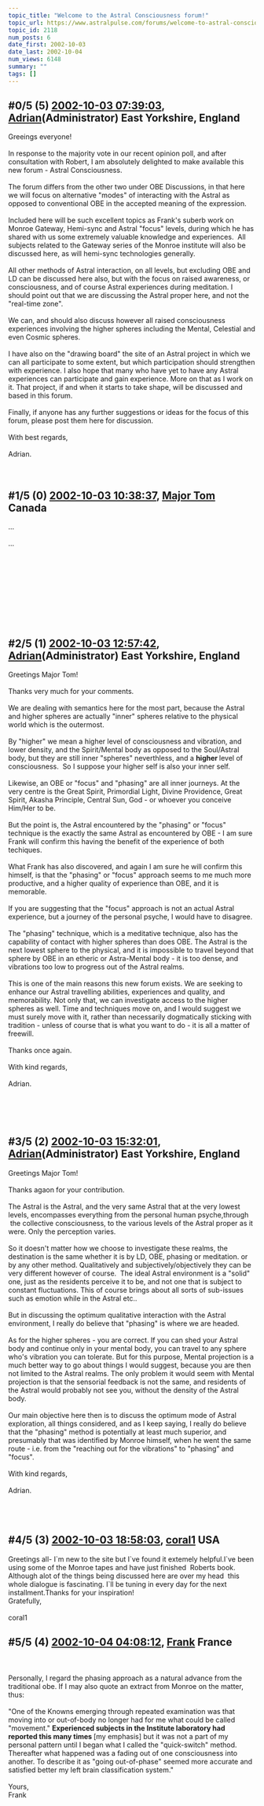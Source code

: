 ```yaml
---
topic_title: "Welcome to the Astral Consciousness forum!"
topic_url: https://www.astralpulse.com/forums/welcome-to-astral-consciousness!/welcome-to-the-astral-consciousness-forum%21
topic_id: 2118
num_posts: 6
date_first: 2002-10-03
date_last: 2002-10-04
num_views: 6148
summary: ""
tags: []
---
```


## \#0/5 (5) [2002-10-03 07:39:03](https://www.astralpulse.com/forums/index.php?msg=117852), [Adrian](https://www.astralpulse.com/forums/profile/?u=31)(Administrator) East Yorkshire, England ##
<section>
Greeings everyone!
<br>
<br>
In response to the majority vote in our recent opinion poll, and after consultation with Robert, I am absolutely delighted to make available this new forum - Astral Consciousness.
<br>
<br>
The forum differs from the other two under OBE Discussions, in that here we will focus on alternative "modes" of interacting with the Astral as opposed to conventional OBE in the accepted meaning of the expression.
<br>
<br>
Included here will be such excellent topics as Frank's suberb work on Monroe Gateway, Hemi-sync and Astral "focus" levels, during which he has shared with us some extremely valuable knowledge and experiences.  All subjects related to the Gateway series of the Monroe institute will also be discussed here, as will hemi-sync technologies generally.
<br>
<br>
All other methods of Astral interaction, on all levels, but excluding OBE and LD can be discussed here also, but with the focus on raised awareness, or consciousness, and of course Astral experiences during meditation. I should point out that we are discussing the Astral proper here, and not the "real-time zone".
<br>
<br>
We can, and should also discuss however all raised consciousness experiences involving the higher spheres including the Mental, Celestial and even Cosmic spheres.
<br>
<br>
I have also on the "drawing board" the site of an Astral project in which we can all participate to some extent, but which participation should strengthen with experience. I also hope that many who have yet to have any Astral experiences can participate and gain experience. More on that as I work on it. That project, if and when it starts to take shape, will be discussed and based in this forum.
<br>
<br>
Finally, if anyone has any further suggestions or ideas for the focus of this forum, please post them here for discussion.
<br>
<br>
With best regards,
<br>
<br>
Adrian.
<br>
<br>
<br>
</section>

## \#1/5 (0) [2002-10-03 10:38:37](https://www.astralpulse.com/forums/index.php?msg=13708), [Major Tom](https://www.astralpulse.com/forums/profile/?u=1075) Canada ##
<section>
...
<br>
<br>
...
<br>
<br>
<br>
<br>
<br>
<br>
<br>
<br>
<br>
<br>
</section>

## \#2/5 (1) [2002-10-03 12:57:42](https://www.astralpulse.com/forums/index.php?msg=13718), [Adrian](https://www.astralpulse.com/forums/profile/?u=31)(Administrator) East Yorkshire, England ##
<section>
Greetings Major Tom!
<br>
<br>
Thanks very much for your comments.
<br>
<br>
We are dealing with semantics here for the most part, because the Astral and higher spheres are actually "inner" spheres relative to the physical world which is the outermost.
<br>
<br>
By "higher" we mean a higher level of consciousness and vibration, and lower density, and the Spirit/Mental body as opposed to the Soul/Astral body, but they are still inner "spheres" neverthless, and a
<b>
 higher
</b>
level of consciousness.  So I suppose your higher self is also your inner self.
<br>
<br>
Likewise, an OBE or "focus" and "phasing" are all inner journeys. At the very centre is the Great Spirit, Primordial Light, Divine Providence, Great Spirit, Akasha Principle, Central Sun, God - or whoever you conceive Him/Her to be.
<br>
<br>
But the point is, the Astral encountered by the "phasing" or "focus" technique is the exactly the same Astral as encountered by OBE - I am sure Frank will confirm this having the benefit of the experience of both techiques.
<br>
<br>
What Frank has also discovered, and again I am sure he will confirm this himself, is that the "phasing" or "focus" approach seems to me much more productive, and a higher quality of experience than OBE, and it is memorable.
<br>
<br>
If you are suggesting that the "focus" approach is not an actual Astral experience, but a journey of the personal psyche, I would have to disagree.
<br>
<br>
The "phasing" technique, which is a meditative technique, also has the capability of contact with higher spheres than does OBE. The Astral is the next lowest sphere to the physical, and it is impossible to travel beyond that sphere by OBE in an etheric or Astra-Mental body - it is too dense, and vibrations too low to progress out of the Astral realms.
<br>
<br>
This is one of the main reasons this new forum exists. We are seeking to enhance our Astral travelling abilities, experiences and quality, and memorability. Not only that, we can investigate access to the higher spheres as well. Time and techniques move on, and I would suggest we must surely move with it, rather than necessarily dogmatically sticking with tradition - unless of course that is what you want to do - it is all a matter of freewill.
<br>
<br>
Thanks once again.
<br>
<br>
With kind regards,
<br>
<br>
Adrian.
<br>
<br>
<br>
<br>
<br>
</section>

## \#3/5 (2) [2002-10-03 15:32:01](https://www.astralpulse.com/forums/index.php?msg=13733), [Adrian](https://www.astralpulse.com/forums/profile/?u=31)(Administrator) East Yorkshire, England ##
<section>
Greetings Major Tom!
<br>
<br>
Thanks agaon for your contribution.
<br>
<br>
The Astral is the Astral, and the very same Astral that at the very lowest levels, encompasses everything from the personal human psyche,through  the collective consciousness, to the various levels of the Astral proper as it were. Only the perception varies.
<br>
<br>
So it doesn't matter how we choose to investigate these realms, the destination is the same whether it is by LD, OBE, phasing or meditation. or by any other method. Qualitatively and subjectively/objectively they can be very different however of course.  The ideal Astral environment is a "solid" one, just as the residents perceive it to be, and not one that is subject to constant fluctuations. This of course brings about all sorts of sub-issues such as emotion while in the Astral etc..
<br>
<br>
But in discussing the optimum qualitative interaction with the Astral environment, I really do believe that "phasing" is where we are headed.
<br>
<br>
As for the higher spheres - you are correct. If you can shed your Astral body and continue only in your mental body, you can travel to any sphere who's vibration you can tolerate. But for this purpose, Mental projection is a much better way to go about things I would suggest, because you are then not limited to the Astral realms. The only problem it would seem with Mental projection is that the sensorial feedback is not the same, and residents of the Astral would probably not see you, without the density of the Astral body.
<br>
<br>
 Our main objective here then is to discuss the optimum mode of Astral exploration, all things considered, and as I keep saying, I really do believe that the "phasing" method is potentially at least much superior, and presumably that was identified by Monroe himself, when he went the same route - i.e. from the "reaching out for the vibrations" to "phasing" and "focus".
 <br>
 <br>
 With kind regards,
 <br>
 <br>
 Adrian.
 <br>
 <br>
 <br>
</br>
</section>

## \#4/5 (3) [2002-10-03 18:58:03](https://www.astralpulse.com/forums/index.php?msg=13746), [coral1](https://www.astralpulse.com/forums/profile/?u=1203) USA ##
<section>
Greetings all- I`m new to the site but I`ve found it extemely helpful.I`ve been using some of the Monroe tapes and have just finished  Roberts book. Although alot of the things being discussed here are over my head  this whole dialogue is fascinating. I`ll be tuning in every day for the next installment.Thanks for your inspiration!
<br>
Gratefully,
<br>
<br>
coral1
</section>

## \#5/5 (4) [2002-10-04 04:08:12](https://www.astralpulse.com/forums/index.php?msg=13766), [Frank](https://www.astralpulse.com/forums/profile/?u=359) France ##
<section>
<br>
<br>
Personally, I regard the phasing approach as a natural advance from the traditional obe. If I may also quote an extract from Monroe on the matter, thus:
<br>
<br>
"One of the Knowns emerging through repeated examination was that moving into or out-of-body no longer had for me what could be called "movement."
<b>
 Experienced subjects in the Institute laboratory had reported this many times
</b>
[my emphasis] but it was not a part of my personal pattern until I began what I called the "quick-switch" method. Thereafter what happened was a fading out of one consciousness into another. To describe it as "going out-of-phase" seemed more accurate and satisfied better my left brain classification system."
<br>
<br>
Yours,
<br>
Frank
<br>
<br>
<br>
<br>
<br>
</section>